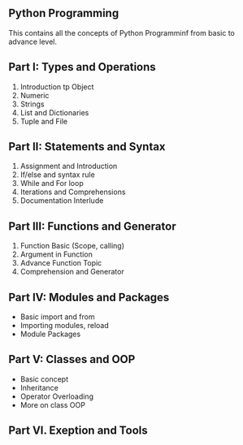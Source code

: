 ## Python Programming
This contains all the concepts of Python Programminf from basic to advance level.

## Part I: Types and Operations
1. Introduction tp Object
2. Numeric
3. Strings
4. List and Dictionaries
5. Tuple and File

## Part II: Statements and Syntax
1. Assignment and Introduction
2. If/else and syntax rule
3. While and For loop
4. Iterations and Comprehensions
5. Documentation Interlude

## Part III: Functions and Generator
1. Function Basic (Scope, calling)
2. Argument in Function
3. Advance Function Topic
4. Comprehension and Generator

## Part IV: Modules and Packages
- Basic import and from
- Importing modules, reload
- Module Packages

## Part V: Classes and OOP
- Basic concept
- Inheritance
- Operator Overloading
- More on class OOP

## Part VI. Exeption and Tools
